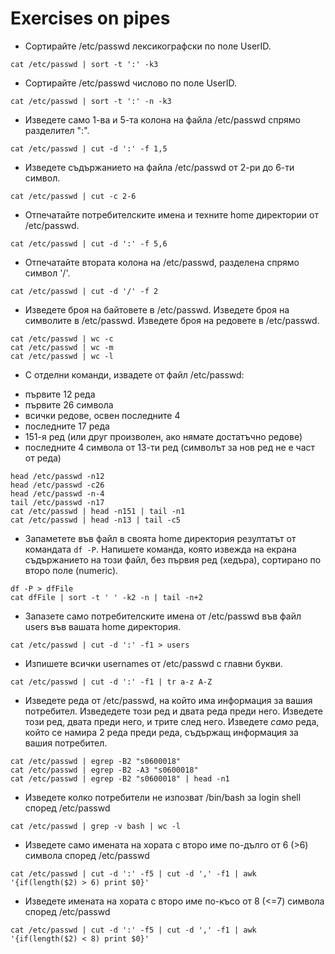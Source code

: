 # Exercises on pipes

* Сортирайте /etc/passwd лексикографски по поле UserID.
```shell
cat /etc/passwd | sort -t ':' -k3
```

* Сортирайте /etc/passwd числово по поле UserID.
```shell
cat /etc/passwd | sort -t ':' -n -k3
```

* Изведете само 1-ва и 5-та колона на файла /etc/passwd спрямо разделител ":".
```shell
cat /etc/passwd | cut -d ':' -f 1,5
```

* Изведете съдържанието на файла /etc/passwd от 2-ри до 6-ти символ.
```shell
cat /etc/passwd | cut -c 2-6
```

* Отпечатайте потребителските имена и техните home директории от /etc/passwd.
```shell
cat /etc/passwd | cut -d ':' -f 5,6
```

* Отпечатайте втората колона на /etc/passwd, разделена спрямо символ '/'.
```shell
cat /etc/passwd | cut -d '/' -f 2
```

* Изведете броя на байтовете в /etc/passwd. Изведете броя на символите в /etc/passwd. Изведете броя на редовете в /etc/passwd.
```shell
cat /etc/passwd | wc -c
cat /etc/passwd | wc -m
cat /etc/passwd | wc -l
```

* С отделни команди, извадете от файл /etc/passwd:
- първите 12 реда
- първите 26 символа
- всички редове, освен последните 4
- последните 17 реда
- 151-я ред (или друг произволен, ако нямате достатъчно редове)
- последните 4 символа от 13-ти ред (символът за нов ред не е част от реда)
```shell
head /etc/passwd -n12
head /etc/passwd -c26
head /etc/passwd -n-4
tail /etc/passwd -n17
cat /etc/passwd | head -n151 | tail -n1
cat /etc/passwd | head -n13 | tail -c5
```

* Запаметете във файл в своята home директория резултатът от командата `df -P`. Напишете команда, която извежда на екрана съдържанието на този файл, без първия ред 
(хедъра), сортирано по второ поле (numeric).
```shell 
df -P > dfFile
cat dfFile | sort -t ' ' -k2 -n | tail -n+2
```

* Запазете само потребителските имена от /etc/passwd във файл users във вашата home директория.
```shell
cat /etc/passwd | cut -d ':' -f1 > users
```

* Изпишете всички usernames от /etc/passwd с главни букви.
```shell
cat /etc/passwd | cut -d ':' -f1 | tr a-z A-Z
```

* Изведете реда от /etc/passwd, на който има информация за вашия потребител. Изведедете този ред и двата реда преди него. Изведете този ред, двата преди него, и трите 
след него. Изведете *само* реда, който се намира 2 реда преди реда, съдържащ информация за вашия потребител.
```shell
cat /etc/passwd | egrep -B2 "s0600018"
cat /etc/passwd | egrep -B2 -A3 "s0600018"
cat /etc/passwd | egrep -B2 "s0600018" | head -n1
```

* Изведете колко потребители не изпозват /bin/bash за login shell според /etc/passwd
```shell
cat /etc/passwd | grep -v bash | wc -l
```

* Изведете само имената на хората с второ име по-дълго от 6 (>6) символа според /etc/passwd
```shell
cat /etc/passwd | cut -d ':' -f5 | cut -d ',' -f1 | awk '{if(length($2) > 6) print $0}'
```

* Изведете имената на хората с второ име по-късо от 8 (<=7) символа според /etc/passwd 
```shell
cat /etc/passwd | cut -d ':' -f5 | cut -d ',' -f1 | awk '{if(length($2) < 8) print $0}'
```
